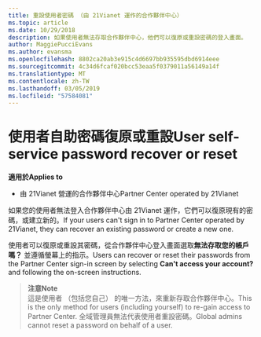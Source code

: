 ```yaml
---
title: 重設使用者密碼 （由 21Vianet 運作的合作夥伴中心）
ms.topic: article
ms.date: 10/29/2018
description: 如果使用者無法存取合作夥伴中心，他們可以復原或重設密碼的登入畫面。
author: MaggiePucciEvans
ms.author: evansma
ms.openlocfilehash: 8802ca20ab3e915c4d6697bb935595dbd6914eee
ms.sourcegitcommit: 4c34d6fcaf020bcc53eaa5f0379011a56149a14f
ms.translationtype: MT
ms.contentlocale: zh-TW
ms.lasthandoff: 03/05/2019
ms.locfileid: "57584081"
---
```

# <a name="user-self-service-password-recover-or-reset"></a><span data-ttu-id="52f04-103">使用者自助密碼復原或重設</span><span class="sxs-lookup"><span data-stu-id="52f04-103">User self-service password recover or reset</span></span>

<span data-ttu-id="52f04-104">**適用於**</span><span class="sxs-lookup"><span data-stu-id="52f04-104">**Applies to**</span></span>

-   <span data-ttu-id="52f04-105">由 21Vianet 營運的合作夥伴中心</span><span class="sxs-lookup"><span data-stu-id="52f04-105">Partner Center operated by 21Vianet</span></span>


<span data-ttu-id="52f04-106">如果您的使用者無法登入合作夥伴中心由 21Vianet 運作，它們可以復原現有的密碼，或建立新的。</span><span class="sxs-lookup"><span data-stu-id="52f04-106">If your users can't sign in to Partner Center operated by 21Vianet, they can recover an existing password or create a new one.</span></span> 

<span data-ttu-id="52f04-107">使用者可以復原或重設其密碼，從合作夥伴中心登入畫面選取**無法存取您的帳戶嗎？** 並遵循螢幕上的指示。</span><span class="sxs-lookup"><span data-stu-id="52f04-107">Users can recover or reset their passwords from the Partner Center sign-in screen by selecting **Can't access your account?** and following the on-screen instructions.</span></span> 

><span data-ttu-id="52f04-108">**注意**</span><span class="sxs-lookup"><span data-stu-id="52f04-108">**Note**</span></span><br><span data-ttu-id="52f04-109">這是使用者 （包括您自己） 的唯一方法，來重新存取合作夥伴中心。</span><span class="sxs-lookup"><span data-stu-id="52f04-109">This is the only method for users (including yourself) to re-gain access to Partner Center.</span></span> <span data-ttu-id="52f04-110">全域管理員無法代表使用者重設密碼。</span><span class="sxs-lookup"><span data-stu-id="52f04-110">Global admins cannot reset a password on behalf of a user.</span></span>



 




